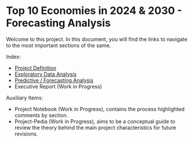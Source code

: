# Top 10 Economies in 2024 & 2030 - Forecasting Analysis

Welcome to this project. In this document, you will find the links to navigate to the most important sections of the same.

Index:

* [Project Definition](https://github.com/zapallo-droid-ca/2023_WDI_ts_GDP_forecasting/blob/main/docs/project_definition.mkd)
* [Exploratory Data Analysis](https://github.com/zapallo-droid-ca/2023_WDI_ts_GDP_forecasting/blob/main/notebooks/eda.ipynb)
* [Predictive / Forecasting Analysis](https://github.com/zapallo-droid-ca/2023_WDI_ts_GDP_forecasting/blob/main/notebooks/summary.ipynb)
* Executive Report (Work in Progress)

Auxiliary Items:
* Project Notebook (Work in Progress), contains the process highlighted comments by section.
* Project-Pedia (Work in Progress), aims to be a conceptual guide to review the theory behind the main project characteristics for future revisions.
